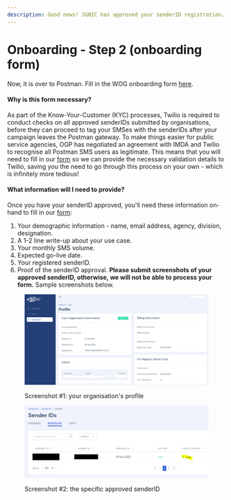 ```yaml
---
description: Good news! SGNIC has approved your senderID registration. What's next?
---
```


# Onboarding - Step 2 (onboarding form)

Now, it is over to Postman. Fill in the WOG onboarding form [here](https://form.gov.sg/646b1a06df92fa001262a17e).

#### Why is this form necessary?

As part of the Know-Your-Customer (KYC) processes, Twilio is required to conduct checks on all approved senderIDs submitted by organisations, before they can proceed to tag your SMSes with the senderIDs after your campaign leaves the Postman gateway. To make things easier for public service agencies, OGP has negotiated an agreement with IMDA and Twilio to recognise all Postman SMS users as legitimate. This means that you will need to fill in our [form](https://form.gov.sg/646b1a06df92fa001262a17e) so we can provide the necessary validation details to Twilio, saving you the need to go through this process on your own - which is infinitely more tedious!

#### What information will I need to provide?

Once you have your senderID approved, you'll need these information on-hand to fill in our [form](https://form.gov.sg/646b1a06df92fa001262a17e):

1. Your demographic information - name, email address, agency, division, designation.
2. A 1-2 line write-up about your use case.
3. Your monthly SMS volume.
4. Expected go-live date.
5. Your registered senderID.
6. Proof of the senderID approval. **Please submit screenshots of your approved senderID, otherwise, we will not be able to process your form.** Sample screenshots below.

<figure><img src="../.gitbook/assets/SSIR Registration - Profile.png" alt=""><figcaption><p>Screenshot #1: your organisation's profile</p></figcaption></figure>

<figure><img src="../.gitbook/assets/SSIR Registration - Sender ID.png" alt=""><figcaption><p>Screenshot #2: the specific approved senderID</p></figcaption></figure>
